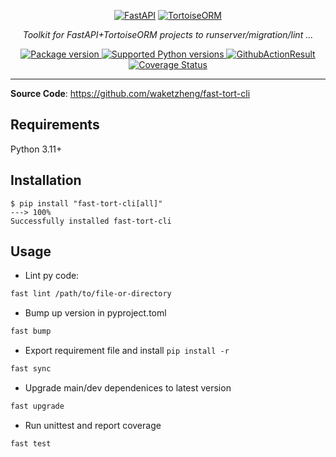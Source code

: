 <p align="center">
  <a href="https://fastapi.tiangolo.com"><img src="https://fastapi.tiangolo.com/img/logo-margin/logo-teal.png" alt="FastAPI"></a>
  <a href="https://tortoise.github.io"><img src="https://avatars.githubusercontent.com/u/42678965" alt="TortoiseORM"></a>
</p>
<p align="center">
    <em>Toolkit for FastAPI+TortoiseORM projects to runserver/migration/lint ...</em>
</p>
<p align="center">
<a href="https://pypi.org/project/fast-tort-cli" target="_blank">
    <img src="https://img.shields.io/pypi/v/fast-tort-cli?color=%2334D058&label=pypi%20package" alt="Package version">
</a>
<a href="https://pypi.org/project/fast-tort-cli" target="_blank">
    <img src="https://img.shields.io/pypi/pyversions/fast-tort-cli.svg?color=%2334D058" alt="Supported Python versions">
</a>
<a href="https://github.com/waketzheng/fast-tort-cli/actions?query=workflow:ci" target="_blank">
    <img src="https://github.com/waketzheng/fast-tort-cli/workflows/ci/badge.svg" alt="GithubActionResult">
</a>
<a href="https://coveralls.io/github/waketzheng/fast-tort-cli?branch=main" target="_blank">
    <img src="https://coveralls.io/repos/github/waketzheng/fast-tort-cli/badge.svg?branch=main" alt="Coverage Status">
</a>
</p>

---

**Source Code**: <a href="https://github.com/waketzheng/fast-tort-cli" target="_blank">https://github.com/waketzheng/fast-tort-cli</a>

## Requirements

Python 3.11+

## Installation

<div class="termy">

```console
$ pip install "fast-tort-cli[all]"
---> 100%
Successfully installed fast-tort-cli
```

## Usage

- Lint py code:
```bash
fast lint /path/to/file-or-directory
```
- Bump up version in pyproject.toml
```bash
fast bump
```
- Export requirement file and install `pip install -r `
```bash
fast sync
```
- Upgrade main/dev dependenices to latest version
```bash
fast upgrade
```
- Run unittest and report coverage
```bash
fast test
```
